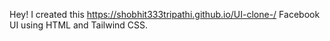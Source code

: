 Hey! I created this  https://shobhit333tripathi.github.io/UI-clone-/ Facebook UI using HTML and Tailwind CSS.
